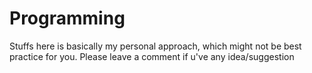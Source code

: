 # Programming

Stuffs here is basically my personal approach, which might not be best practice for you. Please leave a comment if u've any idea/suggestion 